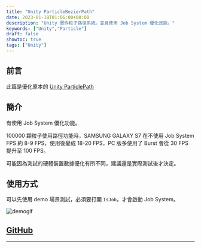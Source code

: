 ```yaml
---
title: "Unity ParticleBezierPath"
date: 2023-01-18T01:06:00+08:00
description: "Unity 實作粒子路徑系統。並且使用 Job System 優化效能。"
keywords: ["Unity","Particle"]
draft: false
showtoc: true
tags: ["Unity"]
---
```


## 前言

此篇是優化原本的 [Unity ParticlePath][Unity ParticlePath]

## 簡介

有使用 Job System 優化功能。

100000 顆粒子使用路徑功能時，SAMSUNG GALAXY S7 在不使用 Job System FPS 約 8-9 FPS，使用後變成 18-20 FPS，PC 版多使用了 Burst 會從 30 FPS 提升至 100 FPS。

可能因為測試的硬體裝置數據優化有所不同，建議還是實際測試後才決定。

## 使用方式

可以先使用 demo 場景測試，必須要打開 `IsJob`，才會啟動 Job System。

![demogif]

## [GitHub][github]

______________________________________________________________________

[Unity ParticlePath]:https://wenrongdev.com/posts/unity-particlepath/
[demogif]:https://imgur.com/lfos4S0.gif
[github]:https://github.com/Wenrong274/ParticleBezierPath
